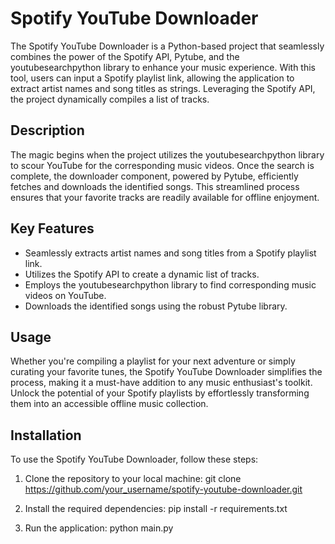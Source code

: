 # Spotify YouTube Downloader

The Spotify YouTube Downloader is a Python-based project that seamlessly combines the power of the Spotify API, Pytube, and the youtubesearchpython library to enhance your music experience. With this tool, users can input a Spotify playlist link, allowing the application to extract artist names and song titles as strings. Leveraging the Spotify API, the project dynamically compiles a list of tracks.

## Description

The magic begins when the project utilizes the youtubesearchpython library to scour YouTube for the corresponding music videos. Once the search is complete, the downloader component, powered by Pytube, efficiently fetches and downloads the identified songs. This streamlined process ensures that your favorite tracks are readily available for offline enjoyment.

## Key Features

- Seamlessly extracts artist names and song titles from a Spotify playlist link.
- Utilizes the Spotify API to create a dynamic list of tracks.
- Employs the youtubesearchpython library to find corresponding music videos on YouTube.
- Downloads the identified songs using the robust Pytube library.

## Usage

Whether you're compiling a playlist for your next adventure or simply curating your favorite tunes, the Spotify YouTube Downloader simplifies the process, making it a must-have addition to any music enthusiast's toolkit. Unlock the potential of your Spotify playlists by effortlessly transforming them into an accessible offline music collection.

## Installation

To use the Spotify YouTube Downloader, follow these steps:

1. Clone the repository to your local machine:
   git clone https://github.com/your_username/spotify-youtube-downloader.git

3. Install the required dependencies:
   pip install -r requirements.txt

5. Run the application:
   python main.py

